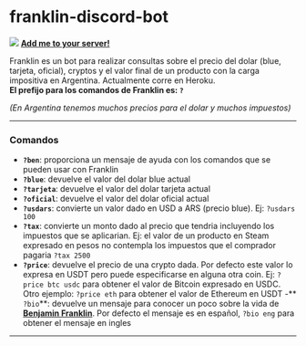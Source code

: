 # franklin-discord-bot

![](https://i.imgur.com/Xt2KRRf.png) [**Add me to your server!**](https://discord.com/api/oauth2/authorize?client_id=845142608941547520&permissions=532576468032&scope=bot "Add me!")

Franklin es un bot para realizar consultas sobre el precio del dolar (blue, tarjeta, oficial), cryptos y el valor final de un producto con la carga impositiva en Argentina. Actualmente corre en Heroku.               
**El prefijo para los comandos de Franklin es: `?`**

*(En Argentina tenemos muchos precios para el dolar y muchos impuestos)* 


------------


### Comandos

- **`?ben`**: proporciona un mensaje de ayuda con los comandos que se pueden usar con    	 Franklin
- **`?blue`**: devuelve el valor del dolar blue actual
- **`?tarjeta`**: devuelve el valor del dolar tarjeta actual
- **`?oficial`**: devuelve el valor del dolar oficial actual
- **`?usdars`**: convierte un valor dado en USD a ARS (precio blue). Ej: `?usdars 100`
- **`?tax`**: convierte un monto dado al precio que tendria incluyendo los impuestos que se aplicarian. Ej: el valor de un producto en Steam expresado en pesos no contempla los impuestos que el comprador pagaria `?tax 2500`
- **`?price`**: devuelve el precio de una crypto dada. Por defecto este valor lo expresa en USDT pero puede especificarse en alguna otra coin. Ej: `?price btc usdc` para obtener el valor de Bitcoin expresado en USDC. Otro ejemplo: `?price eth` para obtener el valor de Ethereum en USDT
-** `?bio`**: devuelve un mensaje para conocer un poco sobre la vida de **[Benjamin Franklin](https://es.wikipedia.org/wiki/Benjamin_Franklin "Benjamin Franklin")**.  Por defecto el mensaje es en español, `?bio eng` para obtener el mensaje en ingles


------------


